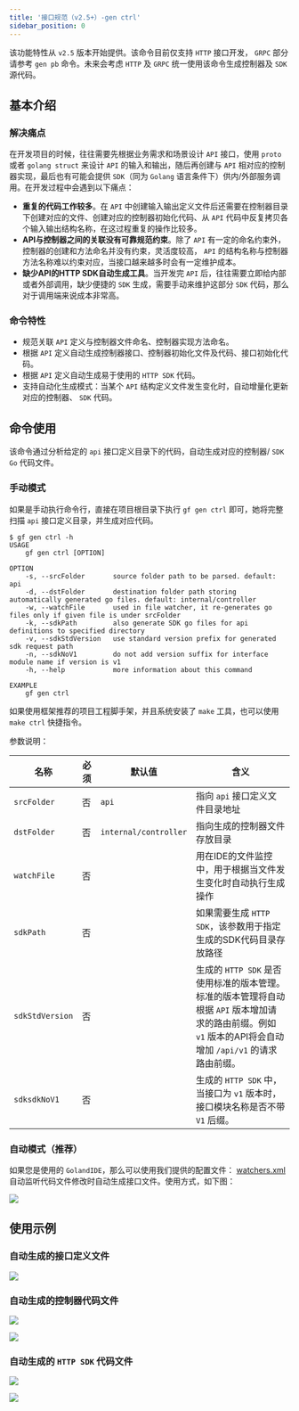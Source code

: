 ```yaml
---
title: '接口规范（v2.5+）-gen ctrl'
sidebar_position: 0
---
```


该功能特性从 `v2.5` 版本开始提供。该命令目前仅支持 `HTTP` 接口开发， `GRPC` 部分请参考 `gen pb` 命令。未来会考虑 `HTTP` 及 `GRPC` 统一使用该命令生成控制器及 `SDK` 源代码。

## 基本介绍

### 解决痛点

在开发项目的时候，往往需要先根据业务需求和场景设计 `API` 接口，使用 `proto` 或者 `golang struct` 来设计 `API` 的输入和输出，随后再创建与 `API` 相对应的控制器实现，最后也有可能会提供 `SDK`（同为 `Golang` 语言条件下）供内/外部服务调用。在开发过程中会遇到以下痛点：

- **重复的代码工作较多**。在 `API` 中创建输入输出定义文件后还需要在控制器目录下创建对应的文件、创建对应的控制器初始化代码、从 `API` 代码中反复拷贝各个输入输出结构名称，在这过程重复的操作比较多。
- **API与控制器之间的关联没有可靠规范约束**。除了 `API` 有一定的命名约束外，控制器的创建和方法命名并没有约束，灵活度较高， `API` 的结构名称与控制器方法名称难以约束对应，当接口越来越多时会有一定维护成本。
- **缺少API的HTTP SDK自动生成工具**。当开发完 `API` 后，往往需要立即给内部或者外部调用，缺少便捷的 `SDK` 生成，需要手动来维护这部分 `SDK` 代码，那么对于调用端来说成本非常高。

### 命令特性

- 规范关联 `API` 定义与控制器文件命名、控制器实现方法命名。
- 根据 `API` 定义自动生成控制器接口、控制器初始化文件及代码、接口初始化代码。
- 根据 `API` 定义自动生成易于使用的 `HTTP SDK` 代码。
- 支持自动化生成模式：当某个 `API` 结构定义文件发生变化时，自动增量化更新对应的控制器、 `SDK` 代码。

## 命令使用

该命令通过分析给定的 `api` 接口定义目录下的代码，自动生成对应的控制器/ `SDK Go` 代码文件。

### 手动模式

如果是手动执行命令行，直接在项目根目录下执行 `gf gen ctrl` 即可，她将完整扫描 `api` 接口定义目录，并生成对应代码。

```
$ gf gen ctrl -h
USAGE
    gf gen ctrl [OPTION]

OPTION
    -s, --srcFolder       source folder path to be parsed. default: api
    -d, --dstFolder       destination folder path storing automatically generated go files. default: internal/controller
    -w, --watchFile       used in file watcher, it re-generates go files only if given file is under srcFolder
    -k, --sdkPath         also generate SDK go files for api definitions to specified directory
    -v, --sdkStdVersion   use standard version prefix for generated sdk request path
    -n, --sdkNoV1         do not add version suffix for interface module name if version is v1
    -h, --help            more information about this command

EXAMPLE
    gf gen ctrl

```

如果使用框架推荐的项目工程脚手架，并且系统安装了 `make` 工具，也可以使用 `make ctrl` 快捷指令。

参数说明：

| 名称 | 必须 | 默认值 | 含义 |
| --- | --- | --- | --- |
| `srcFolder` | 否 | `api` | 指向 `api` 接口定义文件目录地址 |
| `dstFolder` | 否 | `internal/controller` | 指向生成的控制器文件存放目录 |
| `watchFile` | 否 |  | 用在IDE的文件监控中，用于根据当文件发生变化时自动执行生成操作 |
| `sdkPath` | 否 |  | 如果需要生成 `HTTP SDK`，该参数用于指定生成的SDK代码目录存放路径 |
| `sdkStdVersion` | 否 |  | 生成的 `HTTP SDK` 是否使用标准的版本管理。标准的版本管理将自动根据 `API` 版本增加请求的路由前缀。例如 `v1` 版本的API将会自动增加 `/api/v1` 的请求路由前缀。 |
| `sdksdkNoV1` | 否 |  | 生成的 `HTTP SDK` 中，当接口为 `v1` 版本时，接口模块名称是否不带 `V1` 后缀。 |

### 自动模式（推荐）

如果您是使用的 `GolandIDE`，那么可以使用我们提供的配置文件： [watchers.xml](https://goframe.org/download/attachments/96878181/watchers.xml?version=1&modificationDate=1686817123230&api=v2)  自动监听代码文件修改时自动生成接口文件。使用方式，如下图：

![](/markdown/adc549ef68256494b9f0e94eabb487c2.png)

## 使用示例

### 自动生成的接口定义文件

![](/markdown/bf9539762476007f65a5dccc31fa75c8.png)

### 自动生成的控制器代码文件

![](/markdown/ecd3b507ffd0504da39ee91253807779.png)

![](/markdown/3ba3c66402fd254413171ae81f9a220b.png)

### 自动生成的 `HTTP SDK` 代码文件

![](/markdown/b0732c31ba39c5a47e6e87cf72ad23a1.png)

![](/markdown/58ea16eca94575a96cc868f376c8a1f6.png)